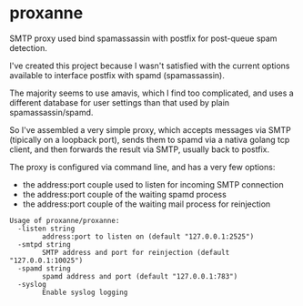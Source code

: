 # proxanne
SMTP proxy used bind spamassassin with postfix for post-queue spam detection.

I've created this project because I wasn't satisfied with the current options available to interface postfix with spamd 
(spamassassin).

The majority seems to use amavis, which I find too complicated, and uses a different database for user settings than that
used by plain spamassassin/spamd.

So I've assembled a very simple proxy, which accepts messages via SMTP (tipically on a loopback port), sends them to spamd via
a nativa golang tcp client, and then forwards the result via SMTP, usually back to postfix.

The proxy is configured via command line, and has a very few options:
 - the address:port couple used to listen for incoming SMTP connection
 - the address:port couple of the waiting spamd process
 - the address:port couple of the waiting mail process for reinjection

```
Usage of proxanne/proxanne:
  -listen string
        address:port to listen on (default "127.0.0.1:2525")
  -smtpd string
        SMTP address and port for reinjection (default "127.0.0.1:10025")
  -spamd string
        spamd address and port (default "127.0.0.1:783")
  -syslog
        Enable syslog logging
```

